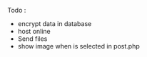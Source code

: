 Todo : 
- encrypt data in database
- host online
- Send files
- show image when is selected in post.php
